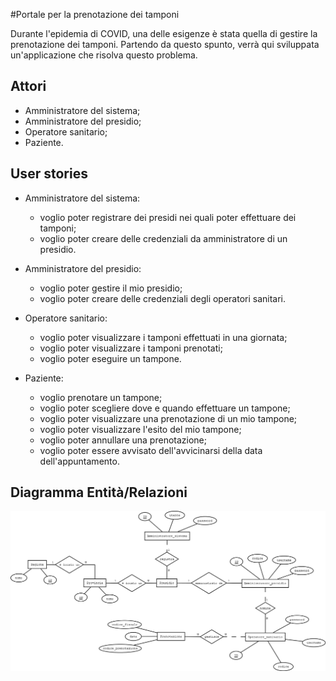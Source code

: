 #Portale per la prenotazione dei tamponi

Durante l'epidemia di COVID, una delle esigenze è stata quella di gestire la prenotazione dei tamponi.
Partendo da questo spunto, verrà qui sviluppata un'applicazione che risolva questo problema.

## Attori
- Amministratore del sistema;
- Amministratore del presidio;
- Operatore sanitario;
- Paziente.

## User stories
- Amministratore del sistema:
    - voglio poter registrare dei presidi nei quali poter effettuare dei tamponi;
    - voglio poter creare delle credenziali da amministratore di un presidio.

- Amministratore del presidio:
    - voglio poter gestire il mio presidio;
    - voglio poter creare delle credenziali degli operatori sanitari.

- Operatore sanitario:
    - voglio poter visualizzare i tamponi effettuati in una giornata;
    - voglio poter visualizzare i tamponi prenotati;
    - voglio poter eseguire un tampone.

- Paziente:
    - voglio prenotare un tampone;
    - voglio poter scegliere dove e quando effettuare un tampone;
    - voglio poter visualizzare una prenotazione di un mio tampone;
    - voglio poter visualizzare l'esito del mio tampone;
    - voglio poter annullare una prenotazione;
    - voglio poter essere avvisato dell'avvicinarsi della data dell'appuntamento.
  
## Diagramma Entità/Relazioni
![Diagramma ER](./assets/images/ER.png "Diagramma ER")